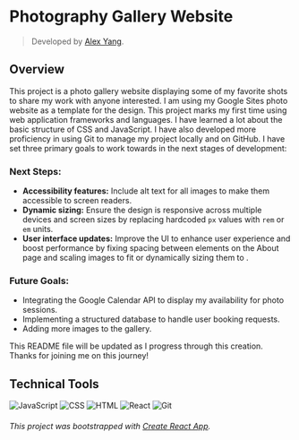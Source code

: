 # Photography Gallery Website
>Developed by [Alex Yang](https://github.com/aqyang28).

## Overview

This project is a photo gallery website displaying some of my favorite shots to share my work with anyone interested. I am using my Google Sites photo website as a template for the design. This project marks my first time using web application frameworks and languages. I have learned a lot about the basic structure of CSS and JavaScript. I have also developed more proficiency in using Git to manage my project locally and on GitHub. I have set three primary goals to work towards in the next stages of development:

### Next Steps:
- **Accessibility features:** Include alt text for all images to make them accessible to screen readers.
- **Dynamic sizing:** Ensure the design is responsive across multiple devices and screen sizes by replacing hardcoded `px` values with `rem` or `em` units.
- **User interface updates:** Improve the UI to enhance user experience and boost performance by fixing spacing between elements on the About page and scaling images to fit or dynamically sizing them to .

### Future Goals:
- Integrating the Google Calendar API to display my availability for photo sessions.
- Implementing a structured database to handle user booking requests.
- Adding more images to the gallery.

This README file will be updated as I progress through this creation. Thanks for joining me on this journey!

## Technical Tools

![JavaScript](https://img.shields.io/badge/-JavaScript-05122A?style=flat&logo=javascript)
![CSS](https://img.shields.io/badge/-CSS-05122A?style=flat&logo=css3&logoColor=1572B6)
![HTML](https://img.shields.io/badge/-HTML-05122A?style=flat&logo=html5)
![React](https://img.shields.io/badge/React-05122A?logo=react&logoColor=%2361DAFB)
![Git](https://img.shields.io/badge/Git-05122A?style=flat&logo=git&color=%2305122A)




###### This project was bootstrapped with [Create React App](https://github.com/facebook/create-react-app).


